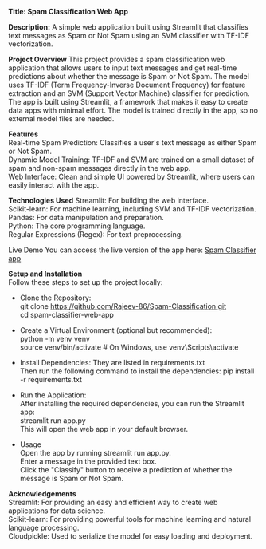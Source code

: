 **Title: Spam Classification Web App**

**Description:** A simple web application built using Streamlit that classifies text messages as Spam or Not Spam using an SVM classifier with TF-IDF vectorization.

**Project Overview**
This project provides a spam classification web application that allows users to input text messages and get real-time predictions about whether the message is Spam or Not Spam. The model uses TF-IDF (Term Frequency-Inverse Document Frequency) for feature extraction and an SVM (Support Vector Machine) classifier for prediction. The app is built using Streamlit, a framework that makes it easy to create data apps with minimal effort. The model is trained directly in the app, so no external model files are needed.  

**Features**  
Real-time Spam Prediction: Classifies a user's text message as either Spam or Not Spam.  
Dynamic Model Training: TF-IDF and SVM are trained on a small dataset of spam and non-spam messages directly in the web app.  
Web Interface: Clean and simple UI powered by Streamlit, where users can easily interact with the app.  

**Technologies Used**
Streamlit: For building the web interface.  
Scikit-learn: For machine learning, including SVM and TF-IDF vectorization.  
Pandas: For data manipulation and preparation.  
Python: The core programming language.  
Regular Expressions (Regex): For text preprocessing.  

Live Demo
You can access the live version of the app here: [Spam Classifier app](https://spamclassifierbyrajeev.streamlit.app/)

**Setup and Installation**  
Follow these steps to set up the project locally:

- Clone the Repository:  
git clone https://github.com/Rajeev-86/Spam-Classification.git  
cd spam-classifier-web-app

- Create a Virtual Environment (optional but recommended):  
python -m venv venv  
source venv/bin/activate  # On Windows, use venv\Scripts\activate  

- Install Dependencies: They are listed in requirements.txt  
Then run the following command to install the dependencies: pip install -r requirements.txt  

- Run the Application:  
After installing the required dependencies, you can run the Streamlit app:  
streamlit run app.py  
This will open the web app in your default browser.  

- Usage  
Open the app by running streamlit run app.py.  
Enter a message in the provided text box.  
Click the "Classify" button to receive a prediction of whether the message is Spam or Not Spam.  

**Acknowledgements**  
Streamlit: For providing an easy and efficient way to create web applications for data science.  
Scikit-learn: For providing powerful tools for machine learning and natural language processing.  
Cloudpickle: Used to serialize the model for easy loading and deployment.  





